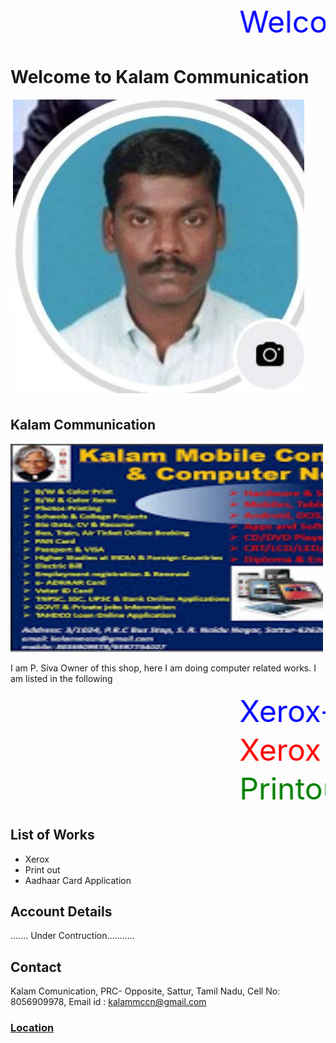 <html>
<marquee behavior="scroll" direction="left"> <font size="20" color="blue"> Welcome to Kalam Communication </font></marquee>
</html>

# Welcome to Kalam Communication 
<img src="im2.png">
<html>
<body>

<h2>Kalam Communication</h2>
<img src="im1.jpeg" alt="Trulli" width="500" height="333">

</body>
</html>

<p> I am P. Siva Owner of this shop, here I am doing computer related works. I am listed in the following  </p>

<html>
<marquee behavior="scroll" direction="left"> <font size="30" color="blue"> Xerox------Printout-------Computer Software and Hardware-----</font></marquee>
</html>

<html>
<marquee behavior="scroll" direction="left"> <font size="20" color="red"> 	Xerox	A4-Paper-1page-1Rs, A3-Paper-1page-3Rs, Legal-Paper-1page-2Rs
</font></marquee>
</html>
 
<html>
<marquee behavior="scroll" direction="left"> <font size="20" color="green"> 	Printout	A4-Paper-1page-2Rs, A3-Paper-1page-6Rs, Legal-Paper-1page-3Rs
</font></marquee>
</html>

## List of Works
* Xerox  
* Print out
* Aadhaar Card Application

## Account Details
....... Under Contruction...........

## Contact
Kalam Comunication,
PRC- Opposite, Sattur,
Tamil Nadu,
Cell No: 8056909978,
Email id : kalammccn@gmail.com

### [Location](https://www.google.com/maps/place/KALAM+CUMMUNICATION/@9.370225,77.913702,21z/data=!4m5!3m4!1s0x3b06cbc616f6c069:0x6d0e8b20634bf4e3!8m2!3d9.3681108!4d77.9152959)
